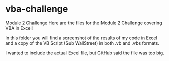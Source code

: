 # vba-challenge
Module 2 Challenge
Here are the files for the Module 2 Challenge covering VBA in Excel!

In this folder you will find a screenshot of the results of my code in Excel and a copy of the VB Script (Sub WallStreet) in both .vb and .vbs formats.

I wanted to include the actual Excel file, but GitHub said the file was too big.
